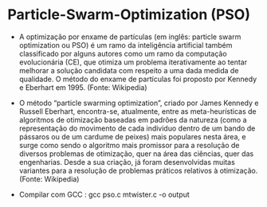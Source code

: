 # Particle-Swarm-Optimization (PSO)
- A optimização por enxame de partículas (em inglês: particle swarm optimization ou PSO) é um ramo da inteligência artificial também classificado por alguns autores como um ramo da computação evolucionária (CE), que otimiza um problema iterativamente ao tentar melhorar a solução candidata com respeito a uma dada medida de qualidade. O método do enxame de partículas foi proposto por Kennedy e Eberhart em 1995. (Fonte: Wikipedia)
- O método “particle swarming optimization”, criado por James Kennedy e Russell Eberhart, encontra-se, atualmente, entre as meta-heurísticas de algoritmos de otimização baseadas em padrões da natureza (como a representação do movimento de cada individuo dentro de um bando de pássaros ou de um cardume de peixes) mais populares nesta área, e surge como sendo o algoritmo mais promissor para a resolução de diversos problemas de otimização, quer na área das ciências, quer das engenharias. Desde a sua criação, já foram desenvolvidas muitas variantes para a resolução de problemas práticos relativos à otimização.(Fonte: Wikipedia)

- Compilar com GCC : gcc pso.c mtwister.c -o output
